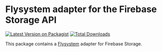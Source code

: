 # Flysystem adapter for the Firebase Storage API

[![Latest Version on Packagist](https://img.shields.io/packagist/v/galihlprakoso/flysystem-firebase-storage.svg?style=flat-square)](https://packagist.org/packages/galihlprakoso/flysystem-firebase-storage)
[![Total Downloads](https://img.shields.io/packagist/dt/galihlprakoso/flysystem-firebase-storage.svg?style=flat-square)](https://packagist.org/packages/galihlprakoso/flysystem-firebase-storage)


This package contains a [Flysystem](https://flysystem.thephpleague.com/) adapter for Firebase Storage.
